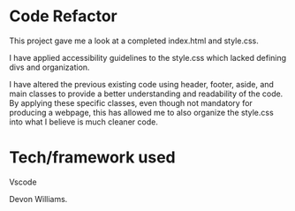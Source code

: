 # Code Refactor

This project gave me a look at a completed index.html and style.css.

I have applied accessibility guidelines to the style.css which lacked defining divs and organization.

I have altered the previous existing code using header, footer, aside, and main classes to provide a better understanding and readability of the code. By applying these specific classes, even though not mandatory for producing a webpage, this has allowed me to also organize the style.css into what I believe is much cleaner code.

# Tech/framework used
Vscode

Devon Williams.